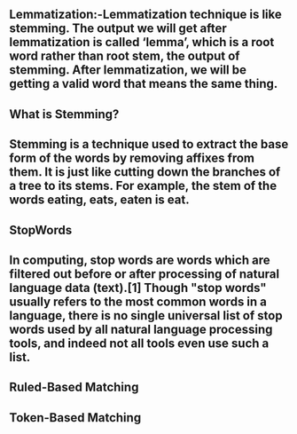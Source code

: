 ## Lemmatization:-Lemmatization technique is like stemming. The output we will get after lemmatization is called ‘lemma’, which is a root word rather than root stem, the output of stemming. After lemmatization, we will be getting a valid word that means the same thing.


## What is Stemming?
## Stemming is a technique used to extract the base form of the words by removing affixes from them. It is just like cutting down the branches of a tree to its stems. For example, the stem of the words eating, eats, eaten is eat.


## StopWords
## In computing, stop words are words which are filtered out before or after processing of natural language data (text).[1] Though "stop words" usually refers to the most common words in a language, there is no single universal list of stop words used by all natural language processing tools, and indeed not all tools even use such a list.


## Ruled-Based Matching

## Token-Based Matching